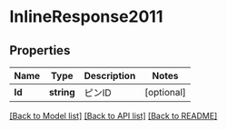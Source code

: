 # InlineResponse2011

## Properties

Name | Type | Description | Notes
------------ | ------------- | ------------- | -------------
**Id** | **string** | ピンID | [optional] 

[[Back to Model list]](../README.md#documentation-for-models) [[Back to API list]](../README.md#documentation-for-api-endpoints) [[Back to README]](../README.md)


